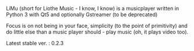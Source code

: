 LiMu (short for Liothe Music - I know, I know) is a musicplayer written in Python 3 with Qt5 and optionally Gstreamer (to be deprecated)

Focus is on not being in your face, simplicity (to the point of primitivity) and do little else than a music player should - play music (oh, it plays video too).

Latest stable ver. : 0.2.3